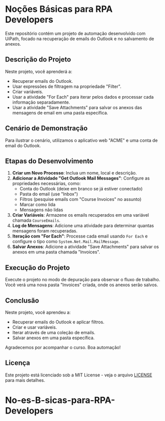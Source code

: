 # Noções Básicas para RPA Developers

Este repositório contém um projeto de automação desenvolvido com UiPath, focado na recuperação de emails do Outlook e no salvamento de anexos.

## Descrição do Projeto

Neste projeto, você aprenderá a:

- Recuperar emails do Outlook.
- Usar expressões de filtragem na propriedade "Filter".
- Criar variáveis.
- Usar a atividade "For Each" para iterar pelos dados e processar cada informação separadamente.
- Usar a atividade "Save Attachments" para salvar os anexos das mensagens de email em uma pasta específica.

## Cenário de Demonstração

Para ilustrar o cenário, utilizamos o aplicativo web "ACME" e uma conta de email do Outlook.
## Etapas do Desenvolvimento

1. **Criar um Novo Processo**: Inclua um nome, local e descrição.
2. **Adicionar a Atividade "Get Outlook Mail Messages"**: Configure as propriedades necessárias, como:
   - Conta do Outlook (deixe em branco se já estiver conectado)
   - Pasta do email (use "Inbox")
   - Filtros (pesquise emails com "Course Invoices" no assunto)
   - Marcar como lida
   - Mensagens não lidas
3. **Criar Variáveis**: Armazene os emails recuperados em uma variável chamada `CourseEmails`.
4. **Log de Mensagens**: Adicione uma atividade para determinar quantas mensagens foram recuperadas.
5. **Iteração com "For Each"**: Processe cada email usando `For Each` e configure o tipo como `System.Net.Mail.MailMessage`.
6. **Salvar Anexos**: Adicione a atividade "Save Attachments" para salvar os anexos em uma pasta chamada "Invoices".

## Execução do Projeto

Execute o projeto no modo de depuração para observar o fluxo de trabalho. Você verá uma nova pasta "Invoices" criada, onde os anexos serão salvos.

## Conclusão

Neste projeto, você aprendeu a:

- Recuperar emails do Outlook e aplicar filtros.
- Criar e usar variáveis.
- Iterar através de uma coleção de emails.
- Salvar anexos em uma pasta específica.

Agradecemos por acompanhar o curso. Boa automação!

## Licença

Este projeto está licenciado sob a MIT License - veja o arquivo [LICENSE](LICENSE) para mais detalhes.
# No-es-B-sicas-para-RPA-Developers
